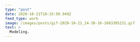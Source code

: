 ```yaml
---
type: "post"
date: 2020-10-21T18:33:50.949Z
feed_type: work
image: /images/posts/gif-2020-10-21_14-30-16-1603305231.gif
text: >
  Modeling.
---
```

